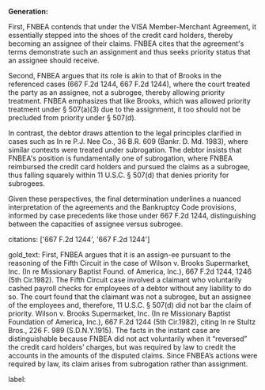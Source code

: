 **Generation:**

First, FNBEA contends that under the VISA Member-Merchant Agreement, it essentially stepped into the shoes of the credit card holders, thereby becoming an assignee of their claims. FNBEA cites that the agreement's terms demonstrate such an assignment and thus seeks priority status that an assignee should receive. 

Second, FNBEA argues that its role is akin to that of Brooks in the referenced cases (667 F.2d 1244, 667 F.2d 1244), where the court treated the party as an assignee, not a subrogee, thereby allowing priority treatment. FNBEA emphasizes that like Brooks, which was allowed priority treatment under § 507(a)(3) due to the assignment, it too should not be precluded from priority under § 507(d).

In contrast, the debtor draws attention to the legal principles clarified in cases such as In re P.J. Nee Co., 36 B.R. 609 (Bankr. D. Md. 1983), where similar contexts were treated under subrogation. The debtor insists that FNBEA's position is fundamentally one of subrogation, where FNBEA reimbursed the credit card holders and pursued the claims as a subrogee, thus falling squarely within 11 U.S.C. § 507(d) that denies priority for subrogees.

Given these perspectives, the final determination underlines a nuanced interpretation of the agreements and the Bankruptcy Code provisions, informed by case precedents like those under 667 F.2d 1244, distinguishing between the capacities of assignee versus subrogee.

citations: ['667 F.2d 1244', '667 F.2d 1244']

gold_text: First, FNBEA argues that it is an assign-ee pursuant to the reasoning of the Fifth Circuit in the case of Wilson v. Brooks Supermarket, Inc. (In re Missionary Baptist Found. of America, Inc.), 667 F.2d 1244, 1246 (5th Cir.1982). The Fifth Circuit case involved a claimant who voluntarily cashed payroll checks for employees of a debtor without any liability to do so. The court found that the claimant was not a subrogee, but an assignee of the employees and, therefore, 11 U.S.C. § 507(d) did not bar the claim of priority. Wilson v. Brooks Supermarket, Inc. (In re Missionary Baptist Foundation of America, Inc.), 667 F.2d 1244 (5th Cir.1982), citing In re Stultz Bros., 226 F. 989 (S.D.N.Y.1915). The facts in the instant case are distinguishable because FNBEA did not act voluntarily when it “reversed” the credit card holders’ charges, but was required by law to credit the accounts in the amounts of the disputed claims. Since FNBEA’s actions were required by law, its claim arises from subrogation rather than assignment.

label: 